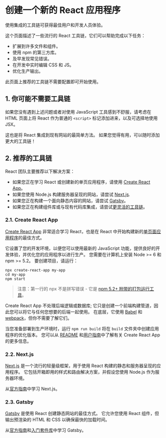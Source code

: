 # 创建一个新的 React 应用程序

使用集成的工具链可获得最佳用户和开发人员体验。

这个页面描述了一些流行的 React 工具链，它们可以帮助完成以下任务：

* 扩展到许多文件和组件。
* 使用 npm 的第三方库。
* 及早发现常见错误。
* 在开发中实时编辑 CSS 和 JS。
* 优化生产输出。

此页面上推荐的工具链不需要配置即可开始使用。

## 1. 你可能不需要工具链

如果您没有遇到上述问题或者对使用 JavaScript 工具感到不舒服，请考虑在 HTML 页面上将 React 作为普通的 `<script>` 标记添加进来，以及可选择地使用 JSX。

这也是将 React 集成到现有网站的最简单方法。 如果您觉得有用，可以随时添加更大的工具链！

## 2. 推荐的工具链

React 团队主要推荐以下解决方案：

* 如果您正在学习 React 或创建新的单页应用程序，请使用 [Create React App](https://reactjs.org/docs/create-a-new-react-app.html#create-react-app)。
* 如果您使用 Node.js 构建服务器呈现的网站，请尝试 [Next.js](https://reactjs.org/docs/create-a-new-react-app.html#nextjs).
* 如果您正在构建一个面向静态内容的网站，请尝试 [Gatsby](https://reactjs.org/docs/create-a-new-react-app.html#gatsby)。
* 如果您正在构建组件库或与现有代码库集成，请尝试[更灵活的工具链](https://reactjs.org/docs/create-a-new-react-app.html#more-flexible-toolchains)。

### 2.1. Create React App

[Create React App](http://github.com/facebookincubator/create-react-app) 非常适合学习 React，也是在 React 中开始构建新的[单页面应用程序](https://reactjs.org/docs/glossary.html#single-page-application)的最佳方式。

它设置了您的开发环境，以便您可以使用最新的 JavaScript 功能，提供良好的开发体验，并优化您的应用程序以进行生产。 您需要在计算机上安装 Node >= 6 和 npm >= 5.2。 要创建项目，请运行：

```shell
npx create-react-app my-app
cd my-app
npm start
```

>注意：第一行的 npx 不是拼写错误 - 它是 [npm 5.2+ 附带的打包运行工具](https://medium.com/@maybekatz/introducing-npx-an-npm-package-runner-55f7d4bd282b)。

Create React App 不处理后端逻辑或数据库; 它只是创建一个前端构建管道，因此您可以将它与任何您想要的后端一起使用。 在底层，它使用 [Babel](http://babeljs.io/) 和 [webpack](https://webpack.js.org/)，但你不需要了解它们。

当您准备部署到生产环境时，运行 `npm run build` 将在 `build` 文件夹中创建应用程序的优化版本。 您可以从 [README](https://github.com/facebookincubator/create-react-app#create-react-app-) 和[用户指南](https://github.com/facebookincubator/create-react-app/blob/master/packages/react-scripts/template/README.md#table-of-contents)中了解有关 Create React App 的更多信息。

### 2.2. Next.js

[Next.js](https://nextjs.org/) 是一个流行的轻量级框架，用于使用 React 构建的静态和服务器呈现的应用程序。 它包括开箱即用的样式和路由解决方案，并假设您使用 Node.js 作为服务器环境。

从[官方指南](https://nextjs.org/learn/)中学习 Next.js。

### 2.3. Gatsby

[Gatsby](https://www.gatsbyjs.org/) 是使用 React 创建静态网站的最佳方式。 它允许您使用 React 组件，但输出预渲染的 HTML 和 CSS 以确保最快的加载时间。

从[官方指南](https://www.gatsbyjs.org/docs/)和[入门套件库](https://www.gatsbyjs.org/docs/gatsby-starters/)中学习 Gatsby。